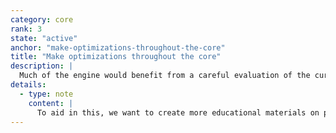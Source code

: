 ```yaml
---
category: core
rank: 3
state: "active"
anchor: "make-optimizations-throughout-the-core"
title: "Make optimizations throughout the core"
description: |
  Much of the engine would benefit from a careful evaluation of the current performance bottlenecks and improvements to ensure that it is running as fast as possible. Godot 4.0 drastically improved the overall architecture of Godot, but there is still a lot of legacy code that is not benefitting from the architectural improvements. We need to seek out those areas and fix them.
details:
  - type: note
    content: |
      To aid in this, we want to create more educational materials on profiling performance issues (both for CPU and GPU workloads).
---
```

